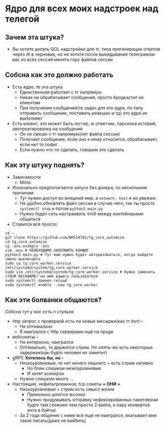 # Ядро для всех моих надстроек над телегой

## Зачем эта штука?
- Вы хотите делать QOL надстройки для тг, типа прегенерации ответов через AI в черновик, но не хотите после выкидывания телеграмом вас из всех сессий менять гору файлов сессии 

## Собсна как это должно работать
- Есть ядро, те эта штука
    - Единственная работает с тг напрямую
    - Никак не обрабатывает сообщения, просто бродкастит их клиентам
    - При получении сообщений(те задач для это ядра, по типу отправить сообщение, поставить реакцию и тд) это ядро их выполняет
- Есть клиент, это может быть логгер, ai ответчик, парсилка историй, авотреагировалка на сообщения
    - Он не связан с тг напрямую(нет файла сессии)
    - Получает сообщение, если оно к нему относится, обрабатывает, если нет то пофиг
    - Если нужно что-то сделать, говорим это сделать

## Как эту штуку поднять?
- Зависимости
    - Minio
- Изначально предполагается запуск без докера, по нескольким причинам
    - Тут нужен доступ во внешний мир, а `network: host` я не уважаю
    - Не удобно обновлять файл сессии в случае чего, так ты просто `systemctl stop` и потом `python3 main.py`
    - Нужно будет сеть настраивать чтоб между контейнерами общаться
- Ставится всё просто:
```shell
cd ~
git clone https://github.com/NRF24l01/tg_core_automize
cd tg_core_automize
cp .env.example .env
vim .env # НЕОБХОДИМО ЗАПОЛНИТЬ КОНФИГ
python3 main.py # Тут вам нужно будет авторизоваться, когда войдёте смело выключайте
sudo cp tg_core_worker.service /etc/systemd/system/tg_core_worker.service
sudo vim /etc/systemd/system/tg_core_worker.service # Нужно заменить <YOUR NICKNAME> на имя вашего пользователя
sudo systemctl daemon-reload
sudo systemctl enable --now tg_core_worker
```

## Как эти болванки общаются?
*Собсна тут у нас есть n стульев*
- http запрос с проверкой есть ли новые месаджи(как тг бот)  **-**
    - Не оптимально
    - Я наигрался с http серверами ещё на проде
- вебсокеты **-**
    - Не интересно, наигрался
    - Оптимально, тк держится стрим. Но опять-же есть некоторые задержки(как-будто человек их заметит)
- gRPC **Хотелось бы, но -**
    - Низкоуровневые, те нет ничего лишнего + есть стрим нативно
        - Но блин слишком низкоуровневые
        - И хотят асинхрон
    - Нужно слишком много ...
- Настоящие, нефильтрованное, tcp сокеты **+ ОНИ +**
    - Низкоуровневые + стрим есть смысл жизни
        - Прикольно шлются жсонки
        - Нужно продумывать отправку нефиксированных пакетов(как будто там сложнее чем просто 2 вайла, и пару конвертов инта в байты)
    - За 2 года общения с ними всё ещё не наигрался, вкатывает мне такое писать(даже не вайбить)
